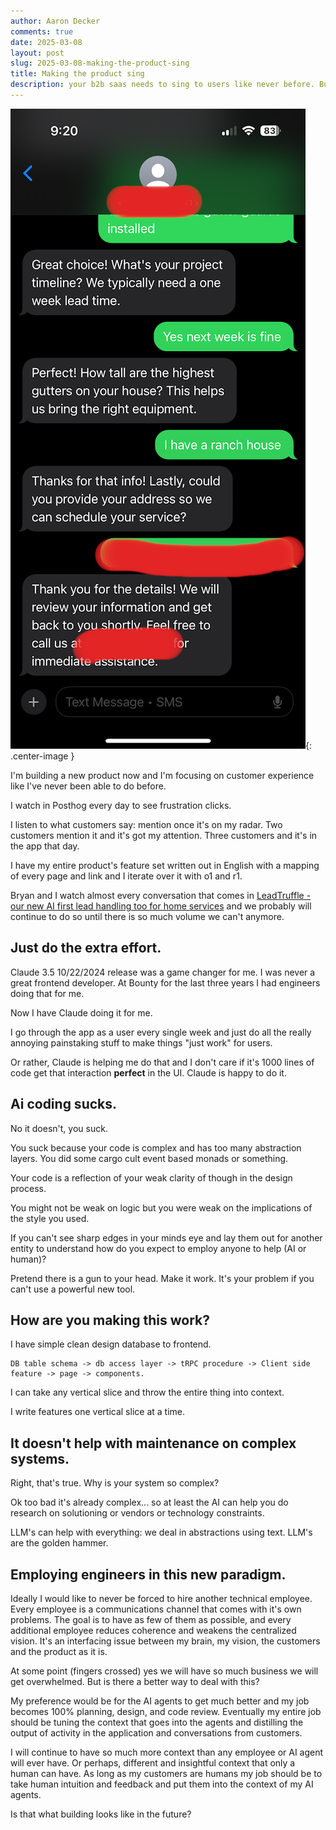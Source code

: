 ```yaml
---
author: Aaron Decker
comments: true
date: 2025-03-08
layout: post
slug: 2025-03-08-making-the-product-sing
title: Making the product sing
description: your b2b saas needs to sing to users like never before. But also it's easier than ever before.
---
```


![SMR](/images/blog/ai_convo_leadtruffle.PNG){: .center-image }

I'm building a new product now and I'm focusing on customer experience like I've never been able to do before.

I watch in Posthog every day to see frustration clicks.

I listen to what customers say: mention once it's on my radar. Two customers mention it and it's got my attention. Three customers and it's in the app that day.

I have my entire product's feature set written out in English with a mapping of every page and link and I iterate over it with o1 and r1.

Bryan and I watch almost every conversation that comes in [LeadTruffle - our new AI first lead handling too for home services](https://www.leadtruffle.co) and we probably will continue to do so until there is so much volume we can't anymore.

## Just do the extra effort.

Claude 3.5 10/22/2024 release was a game changer for me. I was never a great frontend developer. At Bounty for the last three years I had engineers doing that for me.

Now I have Claude doing it for me.

I go through the app as a user every single week and just do all the really annoying painstaking stuff to make things "just work" for users.

Or rather, Claude is helping me do that and I don't care if it's 1000 lines of code get that interaction **perfect** in the UI. Claude is happy to do it.

## Ai coding sucks.

No it doesn't, you suck.

You suck because your code is complex and has too many abstraction layers. You did some cargo cult event based monads or something.

Your code is a reflection of your weak clarity of though in the design process.

You might not be weak on logic but you were weak on the implications of the style you used.

If you can't see sharp edges in your minds eye and lay them out for another entity to understand how do you expect to employ anyone to help (AI or human)?

Pretend there is a gun to your head. Make it work. It's your problem if you can't use a powerful new tool.

## How are you making this work?

I have simple clean design database to frontend.

```
DB table schema -> db access layer -> tRPC procedure -> Client side feature -> page -> components.
```

I can take any vertical slice and throw the entire thing into context.

I write features one vertical slice at a time.

## It doesn't help with maintenance on complex systems.

Right, that's true. Why is your system so complex?

Ok too bad it's already complex... so at least the AI can help you do research on solutioning or vendors or technology constraints.

LLM's can help with everything: we deal in abstractions using text. LLM's are the golden hammer.

## Employing engineers in this new paradigm.

Ideally I would like to never be forced to hire another technical employee. Every employee is a communications channel that comes with it's own problems. The goal is to have as few of them as possible, and every additional employee reduces coherence and weakens the centralized vision. It's an interfacing issue between my brain, my vision, the customers and the product as it is.

At some point (fingers crossed) yes we will have so much business we will get overwhelmed. But is there a better way to deal with this?

My preference would be for the AI agents to get much better and my job becomes 100% planning, design, and code review. Eventually my entire job should be tuning the context that goes into the agents and distilling the output of activity in the application and conversations from customers.

I will continue to have so much more context than any employee or AI agent will ever have. Or perhaps, different and insightful context that only a human can have. As long as my customers are humans my job should be to take human intuition and feedback and put them into the context of my AI agents.

Is that what building looks like in the future?
